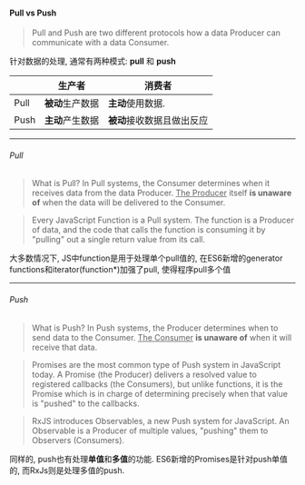 #### Pull vs Push
> Pull and Push are two different protocols how a data Producer can communicate with a data Consumer.

针对数据的处理, 通常有两种模式: **pull** 和 **push**

|              | 生产者            | 消费者                     |
| ------------ | ------------      | ------------               |
| Pull         | **被动**生产数据  | **主动**使用数据.          |
| Push         | **主动**产生数据  | **被动**接收数据且做出反应 |

-------------------

###### Pull

> What is Pull? In Pull systems, the Consumer determines when it receives data from the data Producer. <u>The Producer</u> itself **is unaware of** when the data will be delivered to the Consumer.

> Every JavaScript Function is a Pull system. The function is a Producer of data, and the code that calls the function is consuming it by "pulling" out a single return value from its call.

大多数情况下, JS中function是用于处理单个pull值的, 在ES6新增的generator functions和iterator(function*)加强了pull, 使得程序pull多个值

-------------------

###### Push

> What is Push? In Push systems, the Producer determines when to send data to the Consumer. <u>The Consumer</u> **is unaware of** when it will receive that data.

> Promises are the most common type of Push system in JavaScript today. A Promise (the Producer) delivers a resolved value to registered callbacks (the Consumers), but unlike functions, it is the Promise which is in charge of determining precisely when that value is "pushed" to the callbacks.

> RxJS introduces Observables, a new Push system for JavaScript. An Observable is a Producer of multiple values, "pushing" them to Observers (Consumers).

同样的, push也有处理**单值**和**多值**的功能. ES6新增的Promises是针对push单值的, 而RxJs则是处理多值的push.






